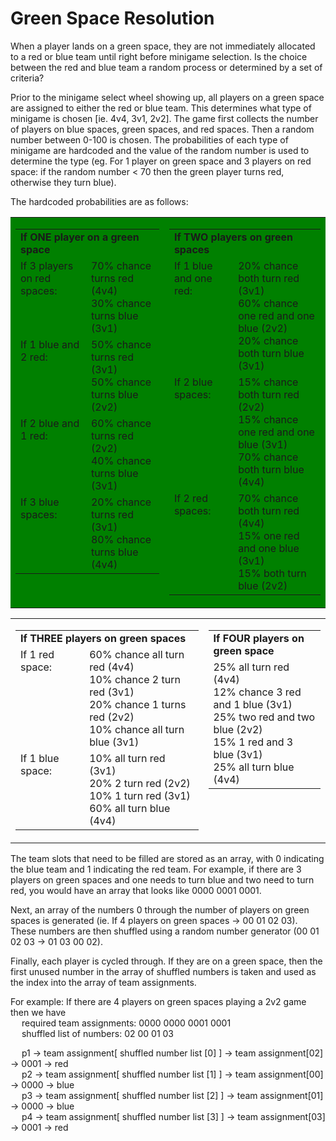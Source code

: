 # Green Space Resolution

When a player lands on a green space, they are not immediately allocated to a red or blue team until right before minigame selection. Is the choice between the red and blue team a random process or determined by a set of criteria?

Prior to the minigame select wheel showing up, all players on a green space are assigned to either the red or blue team. This determines what type of minigame is chosen [ie. 4v4, 3v1, 2v2]. The game first collects the number of players on blue spaces, green spaces, and red spaces. Then a random number between 0-100 is chosen. The probabilities of each type of minigame are hardcoded and the value of the random number is used to determine the type (eg. For 1 player on green space and 3 players on red space: if the random number < 70 then the green player turns red, otherwise they turn blue).

The hardcoded probabilities are as follows:

<table>
<tr bgcolor="green">
<td valign="top">
<table>
  <tr>
    <td colspan=2><b>If ONE player on a green space
  <tr>
    <td valign="top">If 3 players on red spaces:</td>
    <td>70% chance turns red (4v4) <br> 30% chance turns blue (3v1)
  <tr>
    <td valign="top">If 1 blue and 2 red:
    <td>50% chance turns red (3v1) <br> 50% chance turns blue (2v2)
  <tr>
    <td valign="top">If 2 blue and 1 red:
    <td>60% chance turns red (2v2) <br> 40% chance turns blue (3v1)
  <tr>
    <td valign="top">If 3 blue spaces:	</td>
    <td>20% chance turns red (3v1) <br> 80% chance turns blue (4v4)
</table>
<td valign="top">
<table>
  <tr>
    <td colspan=2><b> If TWO players on green spaces
  <tr>
	  <td valign="top"> If 1 blue and one red:		
    <td> 20% chance both turn red (3v1) <br> 60% chance one red and one blue (2v2) <br> 20% chance both turn blue (3v1)
  <tr>
	  <td valign="top"> If 2 blue spaces:			
    <td> 15% chance both turn red (2v2) <br> 15% chance one red and one blue (3v1) <br> 70% chance both turn blue (4v4)
  <tr>
	  <td valign="top"> If 2 red spaces:
    <td> 70% chance both turn red (4v4) <br> 15% one red and one blue (3v1) <br> 15% both turn blue (2v2)
</table>
</table>

<table>
<td valign="top">
  <table>
    <tr>
      <td colspan=2 width = 434><b> If THREE players on green spaces
    <tr>
      <td valign="top"> If 1 red space:			
      <td> 60% chance all turn red (4v4) <br> 10% chance 2 turn red (3v1) <br> 20% chance 1 turns red (2v2) <br> 10% chance all turn blue (3v1)
    <tr>
      <td valign="top"> If 1 blue space:
      <td> 10% all turn red (3v1) <br> 20% 2 turn red (2v2) <br> 10% 1 turn red (3v1) <br> 60% all turn blue (4v4)
  </table>
   
<td valign="top">
  <table>
    <tr>
      <td valign="top"><b> If FOUR players on green space
    <tr>
      <td> 25% all turn red (4v4) <br> 12% chance 3 red and 1 blue (3v1) <br> 25% two red and two blue (2v2) <br> 15% 1 red and 3 blue (3v1) <br> 25% all turn blue (4v4)
  </table>
</table>

The team slots that need to be filled are stored as an array, with 0 indicating the blue team and 1 indicating the red team. For example, if there are 3 players on green spaces and one needs to turn blue and two need to turn red, you would have an array that looks like 0000 0001 0001.

Next, an array of the numbers 0 through the number of players on green spaces is generated (ie. If 4 players on green spaces → 00 01 02 03). These numbers are then shuffled using a random number generator (00 01 02 03 → 01 03 00 02).

Finally, each player is cycled through. If they are on a green space, then the first unused number in the array of shuffled numbers is taken and used as the index into the array of team assignments. 

For example: If there are 4 players on green spaces playing a 2v2 game then we have  
&emsp; required team assignments: 0000 0000 0001 0001  
&emsp; shuffled list of numbers: 02 00 01 03

&emsp; p1 → team assignment[ shuffled number list [0] ] → team assignment[02] → 0001 → red  
&emsp;	p2 → team assignment[ shuffled number list [1] ] → team assignment[00] → 0000 → blue  
&emsp;	p3 → team assignment[ shuffled number list [2] ] → team assignment[01] → 0000 → blue  
&emsp;	p4 → team assignment[ shuffled number list [3] ] → team assignment[03] → 0001 → red  
